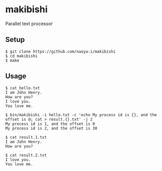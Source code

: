 # makibishi
Parallel text processor

## Setup

    $ git clone https://github.com/naoya-i/makibishi
    $ cd makibishi
    $ make

## Usage

    $ cat hello.txt
    I am John Henry.
    How are you?
    I love you.
    You love me.
    
    $ bin/makibishi -i hello.txt -c 'echo My process id is {}, and the offset is @; cat > result.{}.txt' -j 2
    My process id is 1, and the offset is 0
    My process id is 2, and the offset is 30

    $ cat result.1.txt
    I am John Henry.
    How are you?
    
    $ cat result.2.txt
    I love you.
    You love me.
